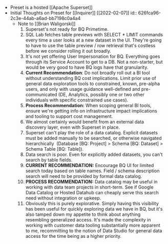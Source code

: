 - Preset is a hosted [[Apache Superset]]
- Initial Thoughts on Preset for [[Inquirer]] [[2022-02-07]]
  id:: 626fca96-2c3e-44ab-a6ad-bb7198c0a4a4
	- Note to [[Brian Waligorski]]
	  1. Superset's not ready for BQ Primetime.
	  	1. SQL Lab fetches table previews with SELECT * LIMIT commands every time a user looks at a new dataset in the UI. They're going to have to use the table preview / row retrieval that's costless before we consider rolling it out broadly.
	  	2. It's not yet offering User Impersonation for BQ. Everything goes through its Service Account to get to a DB. Not a non-starter, but would be very good to have BQ logs have that granularity.
	  	3. **Current Recommendation**: Do not broadly roll out a BI tool without understanding BQ cost implications. Limit prior use of general data exploration tools to constrained, known, pre-alpha users, and only with usage guidance well-defined and pre-communicated (DE, Analytics, possibly one or two other individuals with specific constrained use cases).
	  	4. **Process Recommendation:** When scoping general BI tools, ensure we're getting info on infrastructure impact implications and tooling to support cost management.
	  2. We almost certainly would benefit from an external data discovery layer, even with Superset in place.
	  	1.  Superset can't play the role of a data catalog. Explicit datasets must be added manually to be searched, or otherwise navigated hierarchically  (Database [BQ: Project] > Schema [BQ: Dataset] > Schema Table [BQ: Table]).
	  	2.  Data search is poor. Even for explicitly added datasets, you can't search by table fields.
	  	3.  **CURRENT RECOMMENDATION:** Encourage BQ UI for limited search today based on table names. Field / schema description search will need to be provided by formal data catalog.
	  	4.  **PROCESS RECOMMENDATION:** Data catalog may be useful in working with data team projects in short-term. See if Google Data Catalog or Hosted Datahub can cheaply serve this search need without integration or upkeep.
	  5. Obviously this is purely explorative. Simply having this visibility has been useful for quickly exploring data we have in BQ, but it's also tamped down my appetite to think about anything resembling generalized access. It's made the complexity in working with customer data tooling substantially more apparent to me, recommitting to the notion of Data Studio for general data access for the time being as a higher priority.